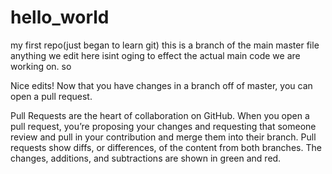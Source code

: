 # hello_world
my first repo(just began to learn git)
this is a branch of the main master file anything we edit 
here isint oging to effect the actual main code we are working on.
so 

Nice edits! Now that you have changes in a branch off of master, you can open a pull request.


Pull Requests are the heart of collaboration on GitHub. When you open a pull request, you’re proposing your changes and requesting that someone review and pull in your contribution and merge them into their branch. Pull requests show diffs, or differences, of the content from both branches. The changes, additions, and subtractions are shown in green and red.
